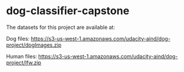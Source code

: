 # dog-classifier-capstone
The datasets for this project are available at: 

Dog files: https://s3-us-west-1.amazonaws.com/udacity-aind/dog-project/dogImages.zip

Human files: https://s3-us-west-1.amazonaws.com/udacity-aind/dog-project/lfw.zip

